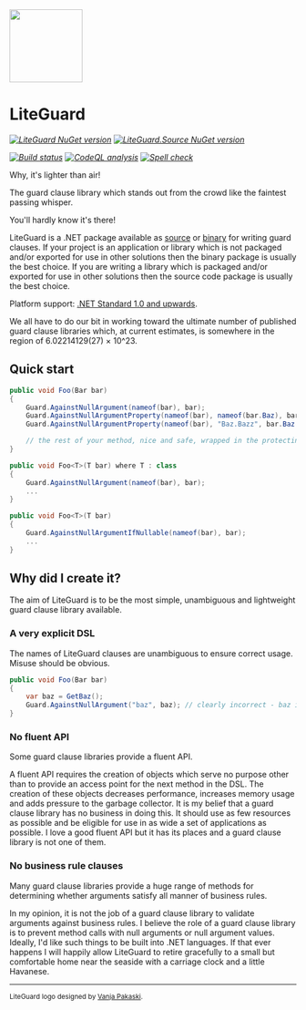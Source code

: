 <img src="https://raw.github.com/adamralph/liteguard/master/assets/liteguard_256.png" width="128" />

# LiteGuard

_[![LiteGuard NuGet version](https://img.shields.io/nuget/dt/LiteGuard.svg?style=flat&label=nuget%3A%20LiteGuard)](https://www.nuget.org/packages/LiteGuard)_
_[![LiteGuard.Source NuGet version](https://img.shields.io/nuget/dt/LiteGuard.Source.svg?style=flat&label=nuget%3A%20LiteGuard.Source)](https://www.nuget.org/packages/LiteGuard.Source)_

_[![Build status](https://github.com/adamralph/liteguard/workflows/.github/workflows/ci.yml/badge.svg)](https://github.com/adamralph/liteguard/actions)_
_[![CodeQL analysis](https://github.com/adamralph/liteguard/workflows/.github/workflows/codeql-analysis.yml/badge.svg)](https://github.com/adamralph/liteguard/actions?query=workflow%3A.github%2Fworkflows%2Fcodeql-analysis.yml)_
_[![Spell check](https://github.com/adamralph/liteguard/workflows/.github/workflows/spell-check.yml/badge.svg)](https://github.com/adamralph/liteguard/actions?query=workflow%3A.github%2Fworkflows%2Fspell-check.yml)_

Why, it's lighter than air!

The guard clause library which stands out from the crowd like the faintest passing whisper.

You'll hardly know it's there!

LiteGuard is a .NET package available as [source](https://www.nuget.org/packages/LiteGuard.Source) or [binary](https://www.nuget.org/packages/LiteGuard) for writing guard clauses. If your project is an application or library which is not packaged and/or exported for use in other solutions then the binary package is usually the best choice. If you are writing a library which is packaged and/or exported for use in other solutions then the source code package is usually the best choice.

Platform support: [.NET Standard 1.0 and upwards](https://docs.microsoft.com/en-us/dotnet/standard/net-standard).

We all have to do our bit in working toward the ultimate number of published guard clause libraries which, at current estimates, is somewhere in the region of 6.02214129(27) × 10^23.

## Quick start

```C#
public void Foo(Bar bar)
{
    Guard.AgainstNullArgument(nameof(bar), bar);
    Guard.AgainstNullArgumentProperty(nameof(bar), nameof(bar.Baz), bar.Baz);
    Guard.AgainstNullArgumentProperty(nameof(bar), "Baz.Bazz", bar.Baz.Bazz);

    // the rest of your method, nice and safe, wrapped in the protecting arms of LiteGuard
}

public void Foo<T>(T bar) where T : class
{
    Guard.AgainstNullArgument(nameof(bar), bar);
    ...
}

public void Foo<T>(T bar)
{
    Guard.AgainstNullArgumentIfNullable(nameof(bar), bar);
    ...
}
```

## Why did I create it?

The aim of LiteGuard is to be the most simple, unambiguous and lightweight guard clause library available.

### A very explicit DSL

The names of LiteGuard clauses are unambiguous to ensure correct usage. Misuse should be obvious.

```C#
public void Foo(Bar bar)
{
    var baz = GetBaz();
    Guard.AgainstNullArgument("baz", baz); // clearly incorrect - baz is not an argument
}
```

### No fluent API

Some guard clause libraries provide a fluent API.

A fluent API requires the creation of objects which serve no purpose other than to provide an access point for the next method in the DSL. The creation of these objects decreases performance, increases memory usage and adds pressure to the garbage collector. It is my belief that a guard clause library has no business in doing this. It should use as few resources as possible and be eligible for use in as wide a set of applications as possible. I love a good fluent API but it has its places and a guard clause library is not one of them.

### No business rule clauses

Many guard clause libraries provide a huge range of methods for determining whether arguments satisfy all manner of business rules.

In my opinion, it is not the job of a guard clause library to validate arguments against business rules. I believe the role of a guard clause library is to prevent method calls with null arguments or null argument values. Ideally, I'd like such things to be built into .NET languages. If that ever happens I will happily allow LiteGuard to retire gracefully to a small but comfortable home near the seaside with a carriage clock and a little Havanese.

---

<sub>LiteGuard logo designed by [Vanja Pakaski](https://github.com/vanpak).</sub>
